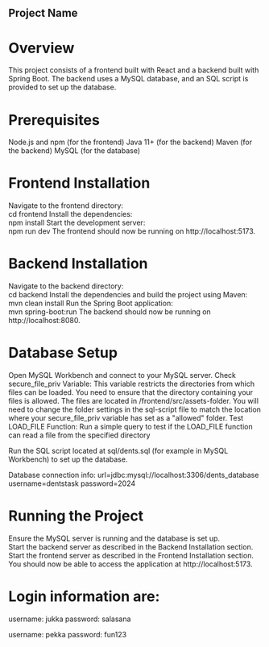 ## Project Name

# Overview
This project consists of a frontend built with React and a backend built with Spring Boot. The backend uses a MySQL database, and an SQL script is provided to set up the database.

# Prerequisites
Node.js and npm (for the frontend)
Java 11+ (for the backend)
Maven (for the backend)
MySQL (for the database)

# Frontend Installation
Navigate to the frontend directory:  
cd frontend
Install the dependencies:  
npm install
Start the development server:  
npm run dev
The frontend should now be running on http://localhost:5173.  

# Backend Installation
Navigate to the backend directory:  
cd backend
Install the dependencies and build the project using Maven:  
mvn clean install
Run the Spring Boot application:  
mvn spring-boot:run
The backend should now be running on http://localhost:8080.  

# Database Setup
Open MySQL Workbench and connect to your MySQL server. 
Check secure_file_priv Variable: This variable restricts the directories from which files can be loaded. You need to ensure that the directory containing your files is allowed. The files are located in /frontend/src/assets-folder.
You will need to change the folder settings in the sql-script file to match the location where your secure_file_priv variable has set as a "allowed" folder.
Test LOAD_FILE Function: Run a simple query to test if the LOAD_FILE function can read a file from the specified directory

Run the SQL script located at sql/dents.sql (for example in MySQL Workbench) to set up the database.

Database connection info:
url=jdbc:mysql://localhost:3306/dents_database
username=dentstask
password=2024

# Running the Project
Ensure the MySQL server is running and the database is set up.  
Start the backend server as described in the Backend Installation section.  
Start the frontend server as described in the Frontend Installation section.  
You should now be able to access the application at http://localhost:5173.

# Login information are:
username: jukka
password: salasana

username: pekka
password: fun123


